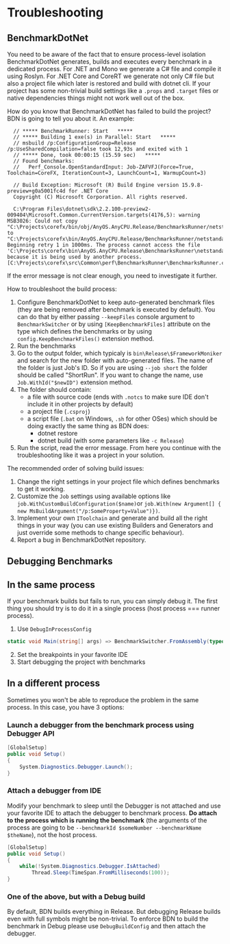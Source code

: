 # Troubleshooting

## BenchmarkDotNet

You need to be aware of the fact that to ensure process-level isolation BenchmarkDotNet generates, builds and executes every benchmark in a dedicated process. For .NET and Mono we generate a C# file and compile it using Roslyn. For .NET Core and CoreRT we generate not only C# file but also a project file which later is restored and build with dotnet cli. If your project has some non-trivial build settings like a `.props` and `.target` files or native dependencies things might not work well out of the box.

How do you know that BenchmarkDotNet has failed to build the project? BDN is going to tell you about it. An example:

```log
  // ***** BenchmarkRunner: Start   *****
  // ***** Building 1 exe(s) in Parallel: Start   *****
  // msbuild /p:ConfigurationGroup=Release  /p:UseSharedCompilation=false took 12,93s and exited with 1
  // ***** Done, took 00:00:15 (15.59 sec)   *****
  // Found benchmarks:
  //   Perf_Console.OpenStandardInput: Job-ZAFVFJ(Force=True, Toolchain=CoreFX, IterationCount=3, LaunchCount=1, WarmupCount=3)

  // Build Exception: Microsoft (R) Build Engine version 15.9.8-preview+g0a5001fc4d for .NET Core
  Copyright (C) Microsoft Corporation. All rights reserved.

  C:\Program Files\dotnet\sdk\2.2.100-preview2-009404\Microsoft.Common.CurrentVersion.targets(4176,5): warning MSB3026: Could not copy "C:\Projects\corefx/bin/obj/AnyOS.AnyCPU.Release/BenchmarksRunner/netstandard/BenchmarksRunner.exe" to "C:\Projects\corefx\bin/AnyOS.AnyCPU.Release/BenchmarksRunner/netstandard/BenchmarksRunner.exe". Beginning retry 1 in 1000ms. The process cannot access the file 'C:\Projects\corefx\bin\AnyOS.AnyCPU.Release\BenchmarksRunner\netstandard\BenchmarksRunner.exe' because it is being used by another process.  [C:\Projects\corefx\src\Common\perf\BenchmarksRunner\BenchmarksRunner.csproj]
```

If the error message is not clear enough, you need to investigate it further.

How to troubleshoot the build process:

1. Configure BenchmarkDotNet to keep auto-generated benchmark files (they are being removed after benchmark is executed by default). You can do that by either passing `--keepFiles` console argument to `BenchmarkSwitcher` or by using `[KeepBenchmarkFiles]` attribute on the type which defines the benchmarks or by using `config.KeepBenchmarkFiles()` extension method.
2. Run the benchmarks
3. Go to the output folder, which typicaly is `bin\Release\$FrameworkMoniker` and search for the new folder with auto-generated files. The name of the folder is just Job's ID. So if you are using `--job short` the folder should be called "ShortRun". If you want to change the name, use `Job.WithId("$newID")` extension method.
4. The folder should contain: 
   * a file with source code (ends with `.notcs` to make sure IDE don't include it in other projects by default)
   * a project file (`.csproj`)
   * a script file (`.bat` on Windows, `.sh` for other OSes) which should be doing exactly the same thing as BDN does:
     * dotnet restore
     * dotnet build (with some parameters like `-c Release`)
5. Run the script, read the error message. From here you continue with the troubleshooting like it was a project in your solution.

The recommended order of solving build issues:

1. Change the right settings in your project file which defines benchmarks to get it working.
2. Customize the `Job` settings using available options like `job.WithCustomBuildConfiguration($name)`or `job.With(new Argument[] { new MsBuildArgument("/p:SomeProperty=Value")})`.
3. Implement your own `IToolchain` and generate and build all the right things in your way (you can use existing Builders and Generators and just override some methods to change specific behaviour).
4. Report a bug in BenchmarkDotNet repository.

## Debugging Benchmarks

## In the same process

If your benchmark builds but fails to run, you can simply debug it. The first thing you should try is to do it in a single process (host process === runner process).

1. Use `DebugInProcessConfig`

```cs
static void Main(string[] args) => BenchmarkSwitcher.FromAssembly(typeof(Program).Assembly).Run(args, new DebugInProcessConfig());
```

2. Set the breakpoints in your favorite IDE
3. Start debugging the project with benchmarks

## In a different process

Sometimes you won't be able to reproduce the problem in the same process. In this case, you have 3 options:

### Launch a debugger from the benchmark process using Debugger API

```cs
[GlobalSetup]
public void Setup()
{
    System.Diagnostics.Debugger.Launch();
}
```

### Attach a debugger from IDE

Modify your benchmark to sleep until the Debugger is not attached and use your favorite IDE to attach the debugger to benchmark process. **Do attach to the process which is running the benchmark** (the arguments of the process are going to be `--benchmarkId $someNumber --benchmarkName $theName`), not the host process.

```cs
[GlobalSetup]
public void Setup()
{
    while(!System.Diagnostics.Debugger.IsAttached)
        Thread.Sleep(TimeSpan.FromMilliseconds(100));
}
```

### One of the above, but with a Debug build

By default, BDN builds everything in Release. But debugging Release builds even with full symbols might be non-trivial. To enforce BDN to build the benchmark in Debug please use `DebugBuildConfig` and then attach the debugger.

